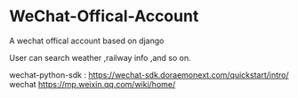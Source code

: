 # WeChat-Offical-Account
A wechat offical account based on django

User can search weather ,railway info ,and so on.

wechat-python-sdk : https://wechat-sdk.doraemonext.com/quickstart/intro/
wechat https://mp.weixin.qq.com/wiki/home/
